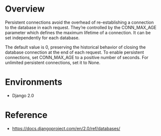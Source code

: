 # Overview
Persistent connections avoid the overhead of re-establishing a connection to the database in each request. They’re controlled by the CONN_MAX_AGE parameter which defines the maximum lifetime of a connection. It can be set independently for each database.

The default value is 0, preserving the historical behavior of closing the database connection at the end of each request. To enable persistent connections, set CONN_MAX_AGE to a positive number of seconds. For unlimited persistent connections, set it to None.


# Environments
* Django 2.0


# Reference
* https://docs.djangoproject.com/en/2.0/ref/databases/
